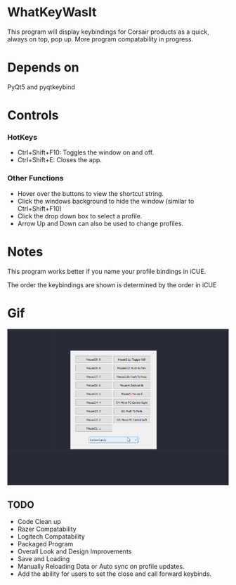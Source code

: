 # WhatKeyWasIt
This program will display keybindings for Corsair products as a quick, always on top, pop up. More program compatability in progress. 

# Depends on
PyQt5 and pyqtkeybind

# Controls

### HotKeys
* Ctrl+Shift+F10: Toggles the window on and off.
* Ctrl+Shift+E: Closes the app.

### Other Functions
* Hover over the buttons to view the shortcut string.
* Click the windows background to hide the window (similar to Ctrl+Shift+F10)
* Click the drop down box to select a profile.
* Arrow Up and Down can also be used to change profiles.

# Notes
This program works better if you name your profile bindings in iCUE.

The order the keybindings are shown is determined by the order in iCUE

# Gif
![Example Gif](/Example.gif)

## TODO
  * Code Clean up
  * Razer Compatability
  * Logitech Compatability
  * Packaged Program
  * Overall Look and Design Improvements
  * Save and Loading
  * Manually Reloading Data or Auto sync on profile updates.
  * Add the ability for users to set the close and call forward keybinds.
